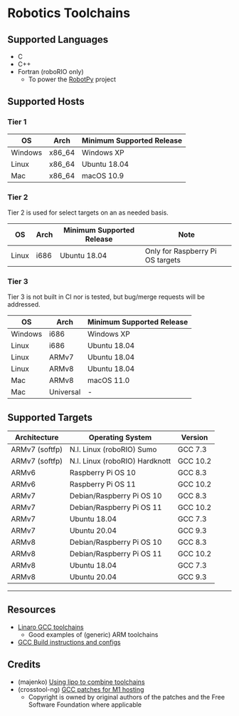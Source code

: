 # Robotics Toolchains

## Supported Languages
  * C
  * C++
  * Fortran (roboRIO only)
    * To power the [RobotPy](https://github.com/robotpy) project

## Supported Hosts

### Tier 1

| OS | Arch | Minimum Supported Release |
| - | - | - |
| Windows | x86_64 | Windows XP |
| Linux | x86_64 | Ubuntu 18.04 |
| Mac | x86_64 | macOS 10.9 |

### Tier 2

Tier 2 is used for select targets on an as needed basis.

| OS | Arch | Minimum Supported Release | Note |
| - | - | - | - |
| Linux | i686 | Ubuntu 18.04 | Only for Raspberry Pi OS targets |

### Tier 3

Tier 3 is not built in CI nor is tested, but bug/merge requests will be addressed.

| OS | Arch | Minimum Supported Release |
| - | - | - |
| Windows | i686 | Windows XP |
| Linux | i686 | Ubuntu 18.04 |
| Linux | ARMv7 | Ubuntu 18.04 |
| Linux | ARMv8 | Ubuntu 18.04 |
| Mac | ARMv8 | macOS 11.0 |
| Mac | Universal | - |

## Supported Targets

| Architecture | Operating System | Version |
| - | - | - |
| ARMv7 (softfp) | N.I. Linux (roboRIO) Sumo | GCC 7.3
| ARMv7 (softfp) | N.I. Linux (roboRIO) Hardknott | GCC 10.2
| ARMv6 | Raspberry Pi OS 10 | GCC 8.3
| ARMv6 | Raspberry Pi OS 11 | GCC 10.2
| ARMv7 | Debian/Raspberry Pi OS 10 | GCC 8.3
| ARMv7 | Debian/Raspberry Pi OS 11 | GCC 10.2
| ARMv7 | Ubuntu 18.04 | GCC 7.3
| ARMv7 | Ubuntu 20.04 | GCC 9.3
| ARMv8 | Debian/Raspberry Pi OS 10 | GCC 8.3
| ARMv8 | Debian/Raspberry Pi OS 11 | GCC 10.2
| ARMv8 | Ubuntu 18.04 | GCC 7.3
| ARMv8 | Ubuntu 20.04 | GCC 9.3

-----

## Resources
  * [Linaro GCC toolchains](https://releases.linaro.org/components/toolchain/binaries/)
    * Good examples of (generic) ARM toolchains
  * [GCC Build instructions and configs](https://gcc.gnu.org/install/)

## Credits
  * (majenko) [Using lipo to combine toolchains](https://majenko.co.uk/blog/how-i-cross-compile-fat-binary-cross-compiler-os-x-big-sur)
  * (crosstool-ng) [GCC patches for M1 hosting](https://github.com/crosstool-ng/crosstool-ng/)
    * Copyright is owned by original authors of the patches and the Free Software Foundation where applicable
